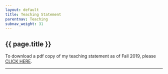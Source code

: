 ```yaml
---
layout: default
title: Teaching Statement
parentnav: Teaching
subnav_weight: 31
---
```


## {{ page.title }}

To download a pdf copy of my teaching statement as of Fall 2019, please [CLICK HERE](Teaching_Statement.pdf). 
  
---
